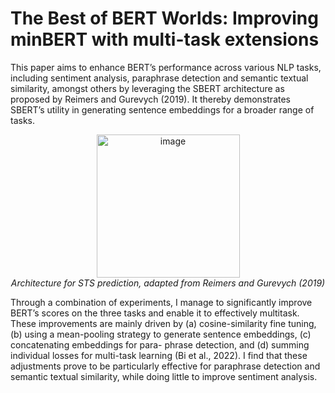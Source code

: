 # The Best of BERT Worlds: Improving minBERT with multi-task extensions

This paper aims to enhance BERT’s performance across various NLP tasks, including sentiment analysis, paraphrase detection and semantic textual similarity, amongst others by leveraging the SBERT architecture as proposed by Reimers and Gurevych (2019). It thereby demonstrates SBERT’s utility in generating sentence embeddings for a broader range of tasks.

<p align="center">
  <img width="229" alt="image" src="https://github.com/julezzhub/multitaskBERT/assets/55262654/7b2636e6-7877-42ba-afb1-7007ec9ceeea"><br>
  <i>Architecture for STS prediction, adapted from Reimers and Gurevych (2019)</i>
</p>





Through a combination of experiments, I manage to significantly improve BERT’s scores on the three tasks and enable it to effectively multitask. These improvements are mainly driven by (a) cosine-similarity fine tuning, (b) using a mean-pooling strategy to generate sentence embeddings, (c) concatenating embeddings for para- phrase detection, and (d) summing individual losses for multi-task learning (Bi et al., 2022). I find that these adjustments prove to be particularly effective for paraphrase detection and semantic textual similarity, while doing little to improve sentiment analysis.
